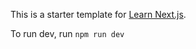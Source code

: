 This is a starter template for [Learn Next.js](https://nextjs.org/learn).

To run dev, run `npm run dev`